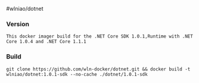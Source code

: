 ﻿#wlniao/dotnet

### Version
```
This docker imager build for the .NET Core SDK 1.0.1,Runtime with .NET Core 1.0.4 and .NET Core 1.1.1
```

### Build
```
git clone https://github.com/wln-docker/dotnet.git && docker build -t wlniao/dotnet:1.0.1-sdk --no-cache ./dotnet/1.0.1-sdk
```